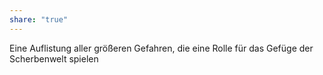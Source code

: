 ```yaml
---
share: "true"
---
```

Eine Auflistung aller größeren Gefahren, die eine Rolle für das Gefüge der Scherbenwelt spielen 